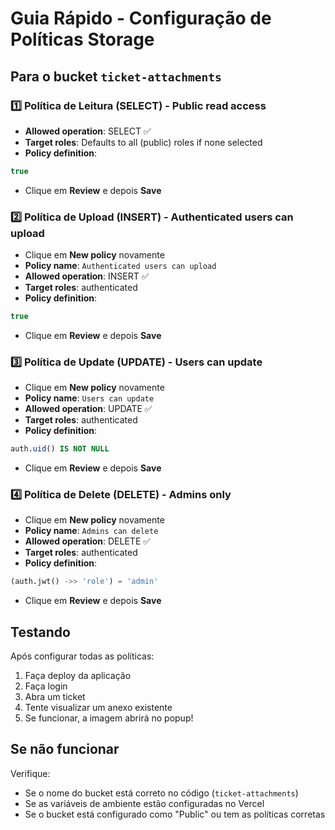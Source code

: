 # Guia Rápido - Configuração de Políticas Storage

## Para o bucket `ticket-attachments`

### 1️⃣ Política de Leitura (SELECT) - Public read access
- **Allowed operation**: SELECT ✅
- **Target roles**: Defaults to all (public) roles if none selected
- **Policy definition**: 
```sql
true
```
- Clique em **Review** e depois **Save**

### 2️⃣ Política de Upload (INSERT) - Authenticated users can upload
- Clique em **New policy** novamente
- **Policy name**: `Authenticated users can upload`
- **Allowed operation**: INSERT ✅
- **Target roles**: authenticated
- **Policy definition**:
```sql
true
```
- Clique em **Review** e depois **Save**

### 3️⃣ Política de Update (UPDATE) - Users can update
- Clique em **New policy** novamente
- **Policy name**: `Users can update`
- **Allowed operation**: UPDATE ✅
- **Target roles**: authenticated
- **Policy definition**:
```sql
auth.uid() IS NOT NULL
```
- Clique em **Review** e depois **Save**

### 4️⃣ Política de Delete (DELETE) - Admins only
- Clique em **New policy** novamente
- **Policy name**: `Admins can delete`
- **Allowed operation**: DELETE ✅
- **Target roles**: authenticated
- **Policy definition**:
```sql
(auth.jwt() ->> 'role') = 'admin'
```
- Clique em **Review** e depois **Save**

## Testando

Após configurar todas as políticas:
1. Faça deploy da aplicação
2. Faça login
3. Abra um ticket
4. Tente visualizar um anexo existente
5. Se funcionar, a imagem abrirá no popup!

## Se não funcionar

Verifique:
- Se o nome do bucket está correto no código (`ticket-attachments`)
- Se as variáveis de ambiente estão configuradas no Vercel
- Se o bucket está configurado como "Public" ou tem as políticas corretas